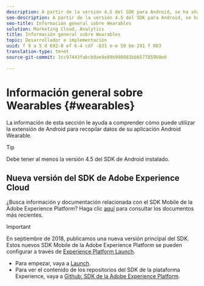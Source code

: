 ```yaml
---
description: A partir de la versión 4.5 del SDK para Android, se ha añadido una nueva extensión de Android que le permitirá recopilar datos de su aplicación Android Wearable.
seo-description: A partir de la versión 4.5 del SDK para Android, se ha añadido una nueva extensión de Android que le permitirá recopilar datos de su aplicación Android Wearable.
seo-title: Información general sobre Wearables
solution: Marketing Cloud, Analytics
title: Información general sobre Wearables
topic: Desarrollador e implementación
uuid: f 9 a 5 d 692-0 ef 6-4 cdf -831 e-e 50 be 291 f 083
translation-type: tm+mt
source-git-commit: 3cc97443fabcb9ae9e09b998801bbb57785960e0

---
```



# Información general sobre Wearables {#wearables}

La información de esta sección le ayuda a comprender cómo puede utilizar la extensión de Android para recopilar datos de su aplicación Android Wearable.

>[!TIP]
>
>Debe tener al menos la versión 4.5 del SDK de Android instalado.

## Nueva versión del SDK de Adobe Experience Cloud

¿Busca información y documentación relacionada con el SDK Mobile de la Adobe Experience Platform? Haga clic [aquí](https://aep-sdks.gitbook.io/docs/) para consultar los documentos más recientes.

>[!IMPORTANT]
>
>En septiembre de 2018, publicamos una nueva versión principal del SDK. Estos nuevos SDK Mobile de la Adobe Experience Platform se pueden configurar a través de [Experience Platform Launch](https://www.adobe.com/experience-platform/launch.html).

* Para empezar, vaya a [Launch](https://launch.adobe.com/).
* Para ver el contenido de los repositorios del SDK de la plataforma Experience, vaya a [Github: SDK de la Adobe Experience Platform](https://github.com/Adobe-Marketing-Cloud/acp-sdks).